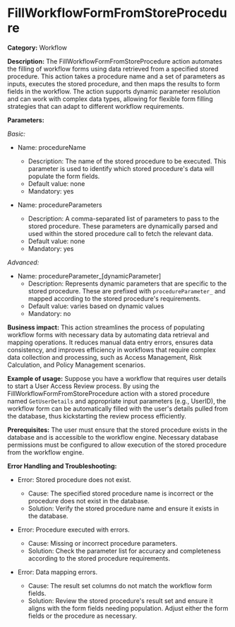 # FillWorkflowFormFromStoreProcedure

**Category:** Workflow

**Description:** The FillWorkflowFormFromStoreProcedure action automates the filling of workflow forms using data retrieved from a specified stored procedure. This action takes a procedure name and a set of parameters as inputs, executes the stored procedure, and then maps the results to form fields in the workflow. The action supports dynamic parameter resolution and can work with complex data types, allowing for flexible form filling strategies that can adapt to different workflow requirements.

**Parameters:** 

*Basic:*
- Name: procedureName
  - Description: The name of the stored procedure to be executed. This parameter is used to identify which stored procedure's data will populate the form fields.
  - Default value: none
  - Mandatory: yes

- Name: procedureParameters
  - Description: A comma-separated list of parameters to pass to the stored procedure. These parameters are dynamically parsed and used within the stored procedure call to fetch the relevant data.
  - Default value: none
  - Mandatory: yes

*Advanced:*
- Name: procedureParameter_[dynamicParameter]
  - Description: Represents dynamic parameters that are specific to the stored procedure. These are prefixed with `procedureParameter_` and mapped according to the stored procedure's requirements.
  - Default value: varies based on dynamic values
  - Mandatory: no

**Business impact:** This action streamlines the process of populating workflow forms with necessary data by automating data retrieval and mapping operations. It reduces manual data entry errors, ensures data consistency, and improves efficiency in workflows that require complex data collection and processing, such as Access Management, Risk Calculation, and Policy Management scenarios.

**Example of usage:** Suppose you have a workflow that requires user details to start a User Access Review process. By using the FillWorkflowFormFromStoreProcedure action with a stored procedure named `GetUserDetails` and appropriate input parameters (e.g., UserID), the workflow form can be automatically filled with the user's details pulled from the database, thus kickstarting the review process efficiently.

**Prerequisites:** The user must ensure that the stored procedure exists in the database and is accessible to the workflow engine. Necessary database permissions must be configured to allow execution of the stored procedure from the workflow engine.

**Error Handling and Troubleshooting:** 

- Error: Stored procedure does not exist.
  - Cause: The specified stored procedure name is incorrect or the procedure does not exist in the database.
  - Solution: Verify the stored procedure name and ensure it exists in the database.
  
- Error: Procedure executed with errors.
  - Cause: Missing or incorrect procedure parameters.
  - Solution: Check the parameter list for accuracy and completeness according to the stored procedure requirements.

- Error: Data mapping errors.
  - Cause: The result set columns do not match the workflow form fields.
  - Solution: Review the stored procedure's result set and ensure it aligns with the form fields needing population. Adjust either the form fields or the procedure as necessary.